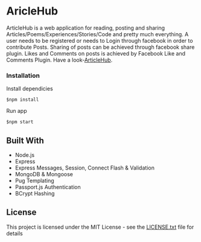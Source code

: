 # AricleHub

ArticleHub is a web application for reading, posting and sharing Articles/Poems/Experiences/Stories/Code and pretty much everything. 
A user needs to be registered or needs to Login through facebook in order to contribute Posts. Sharing of posts can be achieved through facebook share plugin. Likes and Comments on posts is achieved by Facebook Like and Comments Plugin. Have a look-[ArticleHub](https://articlehub.herokuapp.com/).

### Installation

Install dependicies

```
$npm install
```

Run app

```
$npm start
```

## Built With

* Node.js
* Express
* Express Messages, Session, Connect Flash & Validation
* MongoDB & Mongoose
* Pug Templating
* Passport.js Authentication
* BCrypt Hashing

## License

This project is licensed under the MIT License - see the [LICENSE.txt](LICENSE.txt) file for details
